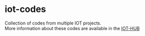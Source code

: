 # iot-codes
Collection of codes from multiple IOT projects. <br>
More information about these codes are available in the [IOT-HUB](https://iot-hub.blogspot.com/p/welcome-page.html)

